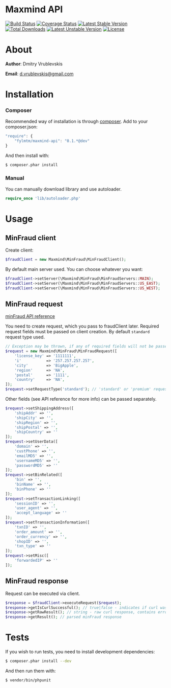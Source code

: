 Maxmind API
===============
[![Build Status](https://travis-ci.org/FylmTM/maxmind-api-php.png?branch=master)](https://travis-ci.org/FylmTM/maxmind-api-php)
[![Coverage Status](https://coveralls.io/repos/FylmTM/maxmind-api-php/badge.png?branch=master)](https://coveralls.io/r/FylmTM/maxmind-api-php?branch=master)
[![Latest Stable Version](https://poser.pugx.org/fylmtm/maxmind-api/v/stable.png)](https://packagist.org/packages/fylmtm/maxmind-api)
[![Total Downloads](https://poser.pugx.org/fylmtm/maxmind-api/downloads.png)](https://packagist.org/packages/fylmtm/maxmind-api)
[![Latest Unstable Version](https://poser.pugx.org/fylmtm/maxmind-api/v/unstable.png)](https://packagist.org/packages/fylmtm/maxmind-api)
[![License](https://poser.pugx.org/fylmtm/maxmind-api/license.png)](https://packagist.org/packages/fylmtm/maxmind-api)

# About
**Author**: Dmitry Vrublevskis

**Email**: d.vrublevskis@gmail.com

# Installation
### Composer
Recommended way of installation is through [composer](http://getcomposer.org/).
Add to your composer.json:
```javascript
"require": {
    "fylmtm/maxmind-api": "0.1.*@dev"
}
```
And then install with:
```bash
$ composer.phar install
```

### Manual
You can manually download library and use autoloader.
```php
require_once 'lib/autoloader.php'
```

# Usage

## MinFraud client
Create client:
```php
$fraudClient = new Maxmind\MinFraud\MinFraudClient();
```

By default main server used. You can choose whatever you want:
```php
$fraudClient->setServer(\Maxmind\MinFraud\MinFraudServers::MAIN);
$fraudClient->setServer(\Maxmind\MinFraud\MinFraudServers::US_EAST);
$fraudClient->setServer(\Maxmind\MinFraud\MinFraudServers::US_WEST);
```

## MinFraud request
[minFraud API reference](http://dev.maxmind.com/minfraud/)

You need to create request, which you pass to fraudClient later. Required request fields must be passed on client creation. By default `standard` request type used.
```php
// Exception may be thrown, if any of required fields will not be passed.
$request = new Maxmind\MinFraud\MinFraudRequest([
    'license_key' => '1111111',
    'i'           => '257.257.257.257',
    'city'        => 'BigApple',
    'region'      => 'NA',
    'postal'      => '1111',
    'country'     => 'NA',
]);
$request->setRequestType('standard'); // 'standard' or 'premium' request type can be used.
```

Other fields (see API reference for more info) can be passed separately.
```php
$request->setShippingAddress([
    'shipAddr' => '',
    'shipCity' => '',
    'shipRegion' => '',
    'shipPostal' => '',
    'shipCountry' => ''
]);
$request->setUserData([
    'domain' => '',
    'custPhone' => '',
    'emailMD5' => '',
    'usernameMD5' => '',
    'passwordMD5' => ''
]);
$request->setBinRelated([
    'bin' => '',
    'binName' => '',
    'binPhone' => ''
]);
$request->setTransactionLinking([
    'sessionID' => '',
    'user_agent' => '',
    'accept_language' => ''
]);
$request->setTransactionInformation([
    'txnID' => '',
    'order_amount' => '',
    'order_currency' => '',
    'shopID' => '',
    'txn_type' => ''
]);
$request->setMisc([
    'forwardedIP' => ''
]);
```

## MinFraud response
Request can be executed via client.
```php
$response = $fraudClient->executeRequest($request);
$response->getIsCurlSuccessful(); // true|false - indicates if curl was successfull
$response->getRawResult(); // string - raw curl response, contains error if curl was unsuccessful
$response->getResult(); // parsed minFraud response
```

# Tests
If you wish to run tests, you need to install development dependencies:
```bash
$ composer.phar install --dev
```
And then run them with:
```bash
$ vendor/bin/phpunit
```